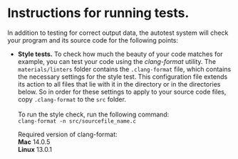 # Instructions for running tests.

In addition to testing for correct output data, the autotest system will
check your program and its source code for the following points:

* **Style tests.** To check how much the beauty of your code matches
  for example, you can test your code using the _clang-format_ utility.
  The ```materials/linters``` folder contains the ```.clang-format``` file, which contains
  the necessary settings for the style test. This configuration file extends its action to all files that lie with it in the directory
  or in the directories below. So in order for these settings to apply to your source code files,
  copy ```.clang-format``` to the ```src``` folder. \
  \
  To run the style check, run the following command: \
  ```clang-format -n src/sourcefile_name.c``` 

  Required version of clang-format: \
  **Mac** 14.0.5 \
  **Linux** 13.0.1